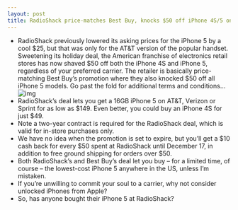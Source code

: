 ```yaml
---
layout: post
title: RadioShack price-matches Best Buy, knocks $50 off iPhone 4S/5 on any carrier
---
```

* RadioShack previously lowered its asking prices for the iPhone 5 by a cool $25, but that was only for the AT&T version of the popular handset. Sweetening its holiday deal, the American franchise of electronics retail stores has now shaved $50 off both the iPhone 4S and iPhone 5, regardless of your preferred carrier. The retailer is basically price-matching Best Buy’s promotion where they also knocked $50 off all iPhone 5 models. Go past the fold for additional terms and conditions…
![img](http://media.idownloadblog.com/wp-content/uploads/2012/09/iPhone-5-introduction-video-white-perspective-001.jpg)
* RadioShack’s deal lets you get a 16GB iPhone 5 on AT&T, Verizon or Sprint for as low as $149. Even better, you could buy an iPhone 4S for just $49.
* Note a two-year contract is required for the RadioShack deal, which is valid for in-store purchases only.
* We have no idea when the promotion is set to expire, but you’ll get a $10 cash back for every $50 spent at RadioShack until December 17, in addition to free ground shipping for orders over $50.
* Both RadioShack’s and Best Buy’s deal let you buy – for a limited time, of course – the lowest-cost iPhone 5 anywhere in the US, unless I’m mistaken.
* If you’re unwilling to commit your soul to a carrier, why not consider unlocked iPhones from Apple?
* So, has anyone bought their iPhone 5 at RadioShack?

